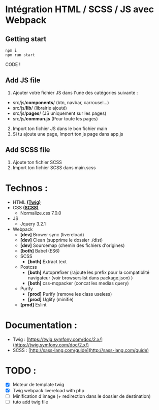 # Intégration HTML / SCSS / JS avec Webpack

## Getting start
```
npm i
npm run start
```
CODE !

## Add JS file
1) Ajouter votre fichier JS dans l'une des catégories suivante :
- src/js/<b>components</b>/ (btn, navbar, carrousel...)
- src/js/<b>lib</b>/ (librairie ajouté)
- src/js/<b>pages</b>/ (JS uniquement sur les pages)
- src/js/<b>commun.js</b> (Pour toute les pages)

2) Import ton fichier JS dans le bon fichier main
3) Si tu ajoute une page, Import ton js page dans app.js

## Add SCSS file
1) Ajoute ton fichier SCSS
2) Import ton fichier SCSS dans main.scss

# Technos :
- HTML **[(Twig)](https://twig.symfony.com/doc/2.x/)**
- CSS **[(SCSS)](http://sass-lang.com/guide)**
  - Normalize.css 7.0.0
- JS
  - Jquery 3.2.1
- Webpack
  - **[dev]**  Brower sync (livereload)
  - **[dev]**  Clean (supprime le dossier ./dist)
  - **[dev]**  Sourcemap (chemin des fichiers d'origines)
  - **[both]** Babel (ES6)
  - SCSS
    - **[both]** Extract text
  - Postcss
    - **[both]** Autoprefixer (rajoute les prefix pour la compatiblité navigateur (voir browserslist dans package.json) )
    - **[both]** css-mqpacker (concat les medias query) 
  - Purify
    - **[prod]** Purify (remove les class useless)
    - **[prod]** Uglify (minifie)
  - **[prod]** Eslint


# Documentation :
- Twig : [https://twig.symfony.com/doc/2.x/](https://twig.symfony.com/doc/2.x/)
- SCSS : [http://sass-lang.com/guide](http://sass-lang.com/guide)


# TODO :
- [x] Moteur de template twig
- [x] Twig webpack livereload with php
- [ ] Minification d'image (+ redirection dans le dossier de destination) 
- [ ] tuto add twig file